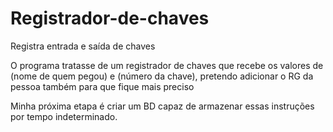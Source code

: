 # Registrador-de-chaves
Registra entrada e saída de chaves

O programa tratasse de um registrador de chaves que recebe os valores de (nome de quem pegou) e (número da chave), pretendo adicionar o RG da pessoa também para que fique mais preciso 

Minha próxima etapa é criar um BD capaz de armazenar essas instruções por tempo indeterminado.
